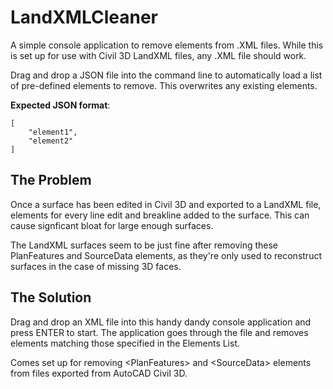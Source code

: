 # LandXMLCleaner

A simple console application to remove elements from .XML files.
While this is set up for use with Civil 3D LandXML files, any .XML file should work.

Drag and drop a JSON file into the command line to automatically load a list of pre-defined elements to remove. This overwrites any existing elements.

**Expected JSON format**:

```
[
    "element1",
    "element2"
]
```

## The Problem

Once a surface has been edited in Civil 3D and exported to a LandXML file, elements for every line edit and breakline added to the surface. This can cause signficant bloat for large enough surfaces.

The LandXML surfaces seem to be just fine after removing these PlanFeatures and SourceData elements, as they're only used to reconstruct surfaces in the case of missing 3D faces.

## The Solution

Drag and drop an XML file into this handy dandy console application and press ENTER to start. The application goes through the file and removes elements matching those specified in the Elements List.

Comes set up for removing \<PlanFeatures\> and \<SourceData\> elements from files exported from AutoCAD Civil 3D.
